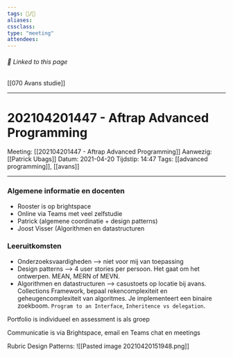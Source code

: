```yaml
---
tags: 📝/🤝 
aliases: 
cssclass:
type: "meeting"
attendees: 
---
```

###### 🔗 Linked to this page
[[070 Avans studie]]

---
# 202104201447 - Aftrap Advanced Programming
Meeting: [[202104201447 - Aftrap Advanced Programming]]
Aanwezig: [[Patrick Ubags]]
Datum: 2021-04-20
Tijdstip: 14:47
Tags: [[advanced programming]], [[avans]]

--------------------------

### Algemene informatie en docenten
- Rooster is op brightspace
- Online via Teams met veel zelfstudie
- Patrick (algemene coordinatie + design patterns)
- Joost Visser (Algorithmen en datastructuren

### Leeruitkomsten
- Onderzoeksvaardigheden --> niet voor mij van toepassing
- Design patterns --> 4 user stories per persoon. Het gaat om het ontwerpen. MEAN, MERN of MEVN. 
- Algorithmen en datastructuren --> casustoets op locatie bij avans. Collections Framework, bepaal rekencomplexiteit en geheugencomplexiteit van algoritmes. Je implementeert een binaire zoekboom. `Program to an Interface`, `Inheritence vs delegation`.

Portfolio is individueel en assessment is als groep

Communicatie is via Brightspace, email en Teams chat en meetings

Rubric Design Patterns:
![[Pasted image 20210420151948.png]]